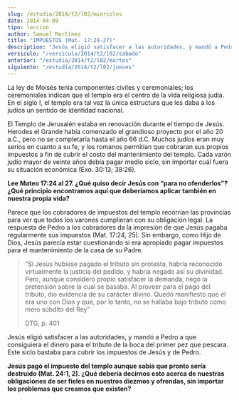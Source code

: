 ```yaml
---
slug: /estudia/2014/t2/l02/miercoles
date: 2014-04-09
tipo: leccion
author: Samuel Martínez
title: "IMPUESTOS (Mat. 17:24-27)"
description: "Jesús eligió satisfacer a las autoridades, y mandó a Pedro a que consiguiera el dinero para el tributo de la boca del primer pez que pescara. Este siclo bastaba para cubrir los impuestos de Jesús y de Pedro."
versiculo: "/versiculo/2014/t2/l02/sabado"
anterior: "/estudia/2014/t2/l02/martes"
siguiente: "/estudia/2014/t2/l02/jueves"
---
```


La ley de Moisés tenía componentes civiles y ceremoniales; los ceremoniales indican que el templo era el centro de la vida religiosa judía. En el siglo I, el templo era tal vez la única estructura que les daba a los judíos un sentido de identidad nacional.

El Templo de Jerusalén estaba en renovación durante el tiempo de Jesús. Herodes el Grande había comenzado el grandioso proyecto por el año 20 a.C., pero no se completaría hasta el año 66 d.C. Muchos judíos eran muy serios en cuanto a su fe, y los romanos permitían que cobraran sus propios impuestos a fin de cubrir el costo del mantenimiento del templo. Cada varón judío mayor de veinte años debía pagar medio siclo, sin importar cuál fuera su situación económica (Éxo. 30:13; 38:26).

**Lee Mateo 17:24 al 27. ¿Qué quiso decir Jesús con “para no ofenderlos”? ¿Qué principio encontramos aquí que deberíamos aplicar también en nuestra propia vida?**

Parece que los cobradores de impuestos del templo recorrían las provincias para ver que todos los varones cumplieran con su obligación legal. La respuesta de Pedro a los cobradores da la impresión de que Jesús pagaba regularmente sus impuestos (Mat. 17:24, 25). Sin embargo, como Hijo de Dios, Jesús parecía estar cuestionando si era apropiado pagar impuestos para el mantenimiento de la casa de su Padre.

> “Si Jesús hubiese pagado el tributo sin protesta, habría reconocido virtualmente la justicia del pedido, y habría negado así su divinidad. Pero, aunque consideró propio satisfacer la demanda, negó la pretensión sobre la cual se basaba. Al proveer para el pago del tributo, dio evidencia de su carácter divino. Quedó manifiesto que él era uno con Dios y que, por lo tanto, no se hallaba bajo tributo como mero súbdito del Rey”
>
> DTG, p. 401

Jesús eligió satisfacer a las autoridades, y mandó a Pedro a que consiguiera el dinero para el tributo de la boca del primer pez que pescara. Este siclo bastaba para cubrir los impuestos de Jesús y de Pedro.

**Jesús pagó el impuesto del templo aunque sabía que pronto sería destruido (Mat. 24:1, 2). ¿Qué debería decirnos esto acerca de nuestras obligaciones de ser fieles en nuestros diezmos y ofrendas, sin importar los problemas que creamos que existen?**
